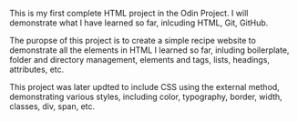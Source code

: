 This is my first complete HTML project in the Odin Project.
I will demonstrate what I have learned so far, inlcuding HTML, Git, GitHub.

The puropse of this project is to create a simple recipe website to demonstrate all the elements in HTML I learned so far, inluding boilerplate, folder and directory management, elements and tags, lists, headings, attributes, etc.

This project was later updted to include CSS using the external method, demonstrating various styles, including color, typography, border, width, classes, div, span, etc.
